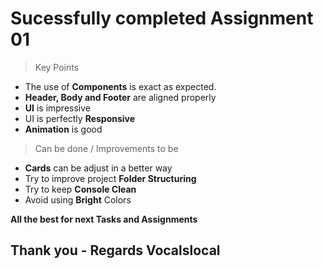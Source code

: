 # Sucessfully completed Assignment 01

> Key Points

- The use of **Components** is exact as expected.
- **Header, Body and Footer** are aligned properly
- **UI** is impressive
- UI is perfectly **Responsive**
- **Animation** is good

> Can be done / Improvements to be

- **Cards** can be adjust in a better way
- Try to improve project **Folder Structuring**
- Try to keep **Console Clean**
- Avoid using **Bright** Colors

**All the best for next Tasks and Assignments**

## Thank you - Regards Vocalslocal
